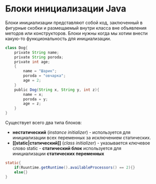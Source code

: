 # Блоки инициализации Java
Блоки инициализации представляют собой код, заключенный в фигурные скобки и размещаемый внутри класса вне объявления методов или конструкторов. Блоки нужны когда мы хотим внести какую-то функциональность для инициализации.
```java
class Dog{
    private String name;
    private String poroda;
    private int age;
    {
        name = "Шарик";
        poroda = "овчарка";
        age = 2;
    }
    public Dog(String x, String y, int z){
        name = x;
        poroda = y;
        age = z;
    }
}
```

Существует всего два типа блоков:
-   **нестатический** (_instance initializer_) - используется для инициализации всех переменных за исключением статических.
-   **[[static|статический]]** (_class initializer_) - указывается ключевое слово static - **статический блок** используется для инициализации **статических переменных**
```java
static{
	if(Ruuntime.getRuntime().availableProcessors() == 2){}
	else{}
}
```